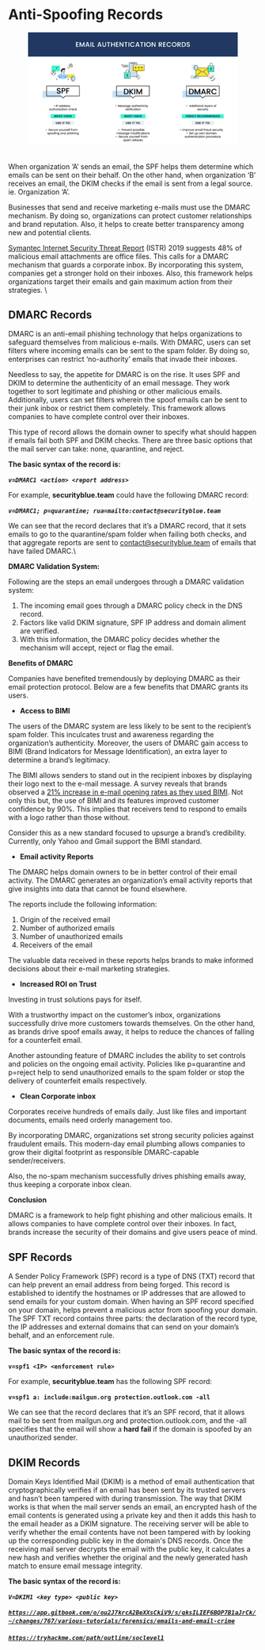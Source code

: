 # Anti-Spoofing Records

<figure><img src="../../../../.gitbook/assets/image (1) (1) (1) (1) (1).png" alt=""><figcaption></figcaption></figure>

\
When organization ‘A’ sends an email, the SPF helps them determine which emails can be sent on their behalf. On the other hand, when organization ‘B’ receives an email, the DKIM checks if the email is sent from a legal source. ie. Organization ‘A’.&#x20;

Businesses that send and receive marketing e-mails must use the DMARC mechanism. By doing so, organizations can protect customer relationships and brand reputation. Also, it helps to create better transparency among new and potential clients. &#x20;

[Symantec Internet Security Threat Report](https://symantec-enterprise-blogs.security.com/blogs/threat-intelligence/istr-24-cyber-security-threat-landscape) (ISTR) 2019 suggests 48% of malicious email attachments are office files. This calls for a DMARC mechanism that guards a corporate inbox. By incorporating this system, companies get a stronger hold on their inboxes. Also, this framework helps organizations target their emails and gain maximum action from their strategies.  \


## DMARC Records

DMARC is an anti-email phishing technology that helps organizations to safeguard themselves from malicious e-mails. With DMARC, users can set filters where incoming emails can be sent to the spam folder. By doing so, enterprises can restrict ‘no-authority’ emails that invade their inboxes.&#x20;

Needless to say, the appetite for DMARC is on the rise. It uses SPF and DKIM to determine the authenticity of an email message. They work together to sort legitimate and phishing or other malicious emails. Additionally, users can set filters wherein the spoof emails can be sent to their junk inbox or restrict them completely. This framework allows companies to have complete control over their inboxes.



This type of record allows the domain owner to specify what should happen if emails fail both SPF and DKIM checks.  There are three basic options that the mail server can take: none, quarantine, and reject.

**The basic syntax of the record is:**

_**`v=DMARC1 <action> <report address>`**_

For example, **securityblue.team** could have the following DMARC record:

_**`v=DMARC1; p=quarantine; rua=mailto:contact@securityblue.team`**_

We can see that the record declares that it’s a DMARC record, that it sets emails to go to the quarantine/spam folder when failing both checks, and that aggregate reports are sent to [contact@securityblue.team](mailto:contact@securityblue.team) of emails that have failed DMARC.\


**DMARC Validation System:**

Following are the steps an email undergoes through a DMARC validation system: &#x20;

1. The incoming email goes through a DMARC policy check in the DNS record.&#x20;
2. Factors like valid DKIM signature, SPF IP address and domain aliment are verified.&#x20;
3. With this information, the DMARC policy decides whether the mechanism will accept, reject or flag the email.&#x20;

**Benefits of DMARC**&#x20;

Companies have benefited tremendously by deploying DMARC as their email protection protocol. Below are a few benefits that DMARC grants its users.&#x20;

* **Access to BIMI**&#x20;

The users of the DMARC system are less likely to be sent to the recipient’s spam folder. This inculcates trust and awareness regarding the organization’s authenticity. Moreover, the users of DMARC gain access to BIMI (Brand Indicators for Message Identification), an extra layer to determine a brand’s legitimacy.&#x20;

The BIMI allows senders to stand out in the recipient inboxes by displaying their logo next to the e-mail message. A survey reveals that brands observed a [21% increase in e-mail opening rates as they used BIMI](https://www.businesswire.com/news/home/20210720005361/en/Red-Sift-and-Entrust-Survey-Showing-a-Logo-Positively-Affects-Consumer-Interaction-With-Emails-Open-Rates-Buying-Behavior-Brand-Recall-and-Confidence). Not only this but, the use of BIMI and its features improved customer confidence by 90%. This implies that receivers tend to respond to emails with a logo rather than those without.&#x20;

Consider this as a new standard focused to upsurge a brand’s credibility. Currently, only Yahoo and Gmail support the BIMI standard.

* **Email activity Reports**

The DMARC helps domain owners to be in better control of their email activity. The DMARC generates an organization’s email activity reports that give insights into data that cannot be found elsewhere.&#x20;

The reports include the following information:

1. Origin of the received email
2. Number of authorized emails&#x20;
3. Number of unauthorized emails
4. Receivers of the email

The valuable data received in these reports helps brands to make informed decisions about their e-mail marketing strategies.&#x20;

* **Increased ROI on Trust**

Investing in trust solutions pays for itself.&#x20;

With a trustworthy impact on the customer’s inbox, organizations successfully drive more customers towards themselves. On the other hand, as brands drive spoof emails away, it helps to reduce the chances of falling for a counterfeit email.&#x20;

Another astounding feature of DMARC includes the ability to set controls and policies on the ongoing email activity. Policies like p=quarantine and p=reject help to send unauthorized emails to the spam folder or stop the delivery of counterfeit emails respectively.&#x20;

* **Clean Corporate inbox**&#x20;

Corporates receive hundreds of emails daily. Just like files and important documents, emails need orderly management too.&#x20;

By incorporating DMARC, organizations set strong security policies against fraudulent emails. This modern-day email plumbing allows companies to grow their digital footprint as responsible DMARC-capable sender/receivers.&#x20;

Also, the no-spam mechanism successfully drives phishing emails away, thus keeping a corporate inbox clean.&#x20;

**Conclusion**

DMARC is a framework to help fight phishing and other malicious emails. It allows companies to have complete control over their inboxes. In fact, brands increase the security of their domains and give users peace of mind.&#x20;



## **SPF Records**

A Sender Policy Framework (SPF) record is a type of DNS (TXT) record that can help prevent an email address from being forged. This record is established to identify the hostnames or IP addresses that are allowed to send emails for your custom domain.  When having an SPF record specified on your domain, helps prevent a malicious actor from spoofing your domain. The SPF TXT record contains three parts: the declaration of the record type, the IP addresses and external domains that can send on your domain’s behalf, and an enforcement rule.

**The basic syntax of the record is:**

**`v=spf1 <IP> <enforcement rule>`**

For example, **securityblue.team** has the following SPF record:

**`v=spf1 a: include:mailgun.org protection.outlook.com -all`**

We can see that the record declares that it’s an SPF record, that it allows mail to be sent from mailgun.org and protection.outlook.com, and the -all specifies that the email will show a **hard fail** if the domain is spoofed by an unauthorized sender.

## **DKIM Records**

Domain Keys Identified Mail (DKIM) is a method of email authentication that cryptographically verifies if an email has been sent by its trusted servers and hasn’t been tampered with during transmission.  The way that DKIM works is that when the mail server sends an email, an encrypted hash of the email contents is generated using a private key and then it adds this hash to the email header as a DKIM signature.  The receiving server will be able to verify whether the email contents have not been tampered with by looking up the corresponding public key in the domain's DNS records.  Once the receiving mail server decrypts the email with the public key, it calculates a new hash and verifies whether the original and the newly generated hash match to ensure email message integrity.

**The basic syntax of the record is:**

_**`V=DKIM1 <key type> <public key>`**_



[_**`https://app.gitbook.com/o/ou2J7krcA2BeXXsCkiV9/s/qksILIEF6BQP7B1aJrCk/~/changes/767/various-tutorials/forensics/emails-and-email-crime`**_](https://app.gitbook.com/o/ou2J7krcA2BeXXsCkiV9/s/qksILIEF6BQP7B1aJrCk/\~/changes/767/various-tutorials/forensics/emails-and-email-crime)\
\
[_**`https://tryhackme.com/path/outline/soclevel1`**_](https://tryhackme.com/path/outline/soclevel1)
